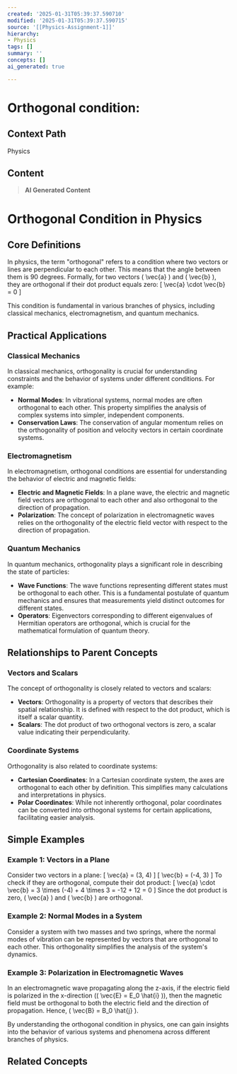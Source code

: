 ```yaml
---
created: '2025-01-31T05:39:37.590710'
modified: '2025-01-31T05:39:37.590715'
source: '[[Physics-Assignment-1]]'
hierarchy:
- Physics
tags: []
summary: ''
concepts: []
ai_generated: true

---
```


# Orthogonal condition:

## Context Path
Physics

## Content
> **AI Generated Content**
 # Orthogonal Condition in Physics

## Core Definitions

In physics, the term "orthogonal" refers to a condition where two vectors or lines are perpendicular to each other. This means that the angle between them is 90 degrees. Formally, for two vectors \( \vec{a} \) and \( \vec{b} \), they are orthogonal if their dot product equals zero:
\[ \vec{a} \cdot \vec{b} = 0 \]

This condition is fundamental in various branches of physics, including classical mechanics, electromagnetism, and quantum mechanics.

## Practical Applications

### Classical Mechanics
In classical mechanics, orthogonality is crucial for understanding constraints and the behavior of systems under different conditions. For example:
- **Normal Modes**: In vibrational systems, normal modes are often orthogonal to each other. This property simplifies the analysis of complex systems into simpler, independent components.
- **Conservation Laws**: The conservation of angular momentum relies on the orthogonality of position and velocity vectors in certain coordinate systems.

### Electromagnetism
In electromagnetism, orthogonal conditions are essential for understanding the behavior of electric and magnetic fields:
- **Electric and Magnetic Fields**: In a plane wave, the electric and magnetic field vectors are orthogonal to each other and also orthogonal to the direction of propagation.
- **Polarization**: The concept of polarization in electromagnetic waves relies on the orthogonality of the electric field vector with respect to the direction of propagation.

### Quantum Mechanics
In quantum mechanics, orthogonality plays a significant role in describing the state of particles:
- **Wave Functions**: The wave functions representing different states must be orthogonal to each other. This is a fundamental postulate of quantum mechanics and ensures that measurements yield distinct outcomes for different states.
- **Operators**: Eigenvectors corresponding to different eigenvalues of Hermitian operators are orthogonal, which is crucial for the mathematical formulation of quantum theory.

## Relationships to Parent Concepts

### Vectors and Scalars
The concept of orthogonality is closely related to vectors and scalars:
- **Vectors**: Orthogonality is a property of vectors that describes their spatial relationship. It is defined with respect to the dot product, which is itself a scalar quantity.
- **Scalars**: The dot product of two orthogonal vectors is zero, a scalar value indicating their perpendicularity.

### Coordinate Systems
Orthogonality is also related to coordinate systems:
- **Cartesian Coordinates**: In a Cartesian coordinate system, the axes are orthogonal to each other by definition. This simplifies many calculations and interpretations in physics.
- **Polar Coordinates**: While not inherently orthogonal, polar coordinates can be converted into orthogonal systems for certain applications, facilitating easier analysis.

## Simple Examples

### Example 1: Vectors in a Plane
Consider two vectors in a plane:
\[ \vec{a} = (3, 4) \]
\[ \vec{b} = (-4, 3) \]
To check if they are orthogonal, compute their dot product:
\[ \vec{a} \cdot \vec{b} = 3 \times (-4) + 4 \times 3 = -12 + 12 = 0 \]
Since the dot product is zero, \( \vec{a} \) and \( \vec{b} \) are orthogonal.

### Example 2: Normal Modes in a System
Consider a system with two masses and two springs, where the normal modes of vibration can be represented by vectors that are orthogonal to each other. This orthogonality simplifies the analysis of the system's dynamics.

### Example 3: Polarization in Electromagnetic Waves
In an electromagnetic wave propagating along the z-axis, if the electric field is polarized in the x-direction (\( \vec{E} = E_0 \hat{i} \)), then the magnetic field must be orthogonal to both the electric field and the direction of propagation. Hence, \( \vec{B} = B_0 \hat{j} \).

By understanding the orthogonal condition in physics, one can gain insights into the behavior of various systems and phenomena across different branches of physics.

## Related Concepts
